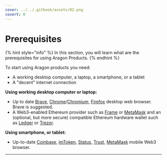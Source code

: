 ```yaml
---
cover: ../../.gitbook/assets/02.png
coverY: 0
---
```


# Prerequisites

{% hint style="info" %}
In this section, you will learn what are the prerequisites for using Aragon Products.
{% endhint %}

To start using Aragon products you need:

* A working desktop computer, a laptop, a smartphone, or a tablet
* A "decent" internet connection

**Using working desktop computer or laptop:**

* Up to date [Brave](https://brave.com), [Chrome](https://www.google.com/chrome/)/[Chromium](https://www.chromium.org/getting-involved/download-chromium), [Firefox](https://www.mozilla.org/firefox/) desktop web browser. Brave is suggested.
* A Web3-enabled Ethereum provider such as [Frame](https://frame.sh) or [MetaMask](https://metamask.io) and an (optional, but more secure) compatible Ethereum hardware wallet such as [Ledger](https://www.ledger.com) or [Trezor](https://trezor.io).

**Using smartphone, or tablet:**

* Up-to-date [Coinbase](https://wallet.coinbase.com), [imToken](https://www.token.im/download), [Status](https://status.im), [Trust](https://trustwallet.com/dapp), [MetaMask](https://metamask.io) mobile Web3 browser.

****

